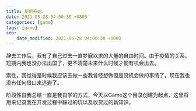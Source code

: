 ```yaml
---
title: 新的开始。
date: 2021-05-28 04:00:30 +0800
categories: [game]
tags: [game]
seo: 
    date_modified: 2021-05-28 04:00:30 +0800
---
```


辞去工作后，我有了自己过去一直梦寐以求的大量的自由时间。由于疫情的关系，短期内我也没办法出国了，更不清楚未来什么时候才能有机会出去。

索性，我觉得是时候我应该去做一些我曾经想做但是没机会做的事情了，现在我也没有任何借口来逃避了。

阶段性自我总结一直是我自学的方式，今天以Game这个目录创建为起点，这里将用来记录我在开发过程中踩过的坑以及收货过的新知识。
